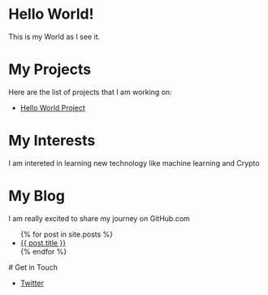 # Hello World!
This is my World as I see it.
# My Projects
Here are the list of projects that I am working on:
<ul>
<li><a href="https://sarah-wecan.github.io/HelloWorld/">Hello World Project</a></li>
</ul>

# My Interests
I am intereted in learning new technology like machine learning and Crypto

# My Blog
I am really excited to share my journey on GitHub.com
<ul>
  {% for post in site.posts %}
    <li>
      <a href="{{ post.url }}">{{ post.title }}</a>
    </li>
  {% endfor %}
</ul> 
# Get in Touch
<ul>
<li><a href="https://twitter.com/{{ site.twitter_username }}">Twitter<a></li>
</ul> 
